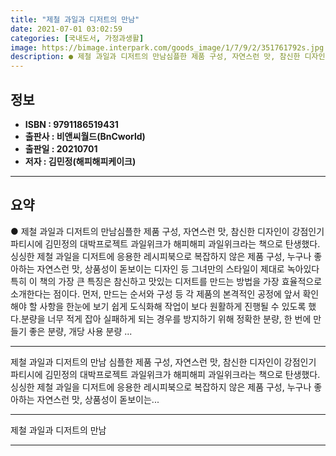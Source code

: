 ```yaml
---
title: "제철 과일과 디저트의 만남"
date: 2021-07-01 03:02:59
categories: [국내도서, 가정과생활]
image: https://bimage.interpark.com/goods_image/1/7/9/2/351761792s.jpg
description: ● 제철 과일과 디저트의 만남심플한 제품 구성, 자연스런 맛, 참신한 디자인이 강점인기 파티시에 김민정의 대박프로젝트 과일위크가 해피해피 과일위크라는 책으로 탄생했다. 싱싱한 제철 과일을 디저트에 응용한 레시피북으로 복잡하지 않은 제품 구성, 누구나 좋아하는 자연스런 맛, 상품성이 돋
---
```


## **정보**

- **ISBN : 9791186519431**
- **출판사 : 비앤씨월드(BnCworld)**
- **출판일 : 20210701**
- **저자 : 김민정(해피해피케이크)**

------



## **요약**

●  제철 과일과 디저트의 만남심플한 제품 구성, 자연스런 맛, 참신한 디자인이 강점인기 파티시에 김민정의 대박프로젝트 과일위크가 해피해피 과일위크라는 책으로 탄생했다. 싱싱한 제철 과일을 디저트에 응용한 레시피북으로 복잡하지 않은 제품 구성, 누구나 좋아하는 자연스런 맛, 상품성이 돋보이는 디자인 등 그녀만의 스타일이 제대로 녹아있다특히 이 책의 가장 큰 특징은 참신하고 맛있는 디저트를 만드는 방법을 가장 효율적으로 소개한다는 점이다. 먼저, 만드는 순서와 구성 등 각 제품의 본격적인 공정에 앞서 확인해야 할 사항을 한눈에 보기 쉽게 도식화해 작업이 보다 원활하게 진행될 수 있도록 했다.분량을 너무 적게 잡아 실패하게 되는 경우를 방지하기 위해 정확한 분량, 한 번에 만들기 좋은 분량, 개당 사용 분량 ...

------

제철 과일과 디저트의 만남
심플한 제품 구성, 자연스런 맛, 참신한 디자인이 강점인기 파티시에 김민정의 대박프로젝트 과일위크가 해피해피 과일위크라는 책으로 탄생했다. 싱싱한 제철 과일을 디저트에 응용한 레시피북으로 복잡하지 않은 제품 구성, 누구나 좋아하는 자연스런 맛, 상품성이 돋보이는... 

------


제철 과일과 디저트의 만남 

------


